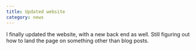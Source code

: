 ```yaml
---
title: Updated website
category: news
---
```


I finally updated the website, with a new back end as well.
Still figuring out how to land the page on something other than blog posts.
